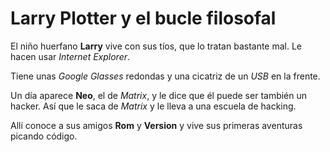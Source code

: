 # Larry Plotter y el bucle filosofal

El niño huerfano **Larry** vive con sus tíos, que lo tratan bastante mal. Le hacen usar *Internet Explorer*. 

Tiene unas *Google Glasses* redondas y una cicatriz de un *USB* en la frente.

Un día aparece **Neo**, el de *Matrix*, y le dice que él puede ser también un hacker. Así que le saca de *Matrix* y le lleva a una escuela de hacking.

Allí conoce a sus amigos **Rom** y **Version** y vive sus primeras aventuras picando código.